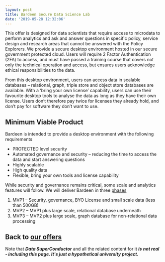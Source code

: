 ```yaml
---
layout: post
title: Bardeen Secure Data Science Lab
date: '2019-05-28 12:32:06'
---
```


This offer is designed for data scientists that require access to microdata to perform analytics and ask and answer questions in specific policy, service design and research areas that cannot be answered with the Policy Explorers. We provide a secure desktop environment hosted in our secure government protected cloud. Users will require 2 Factor Authentication (2FA) to access, and must have passed a training course that covers not only the technical operation and access, but ensures users acknowledge ethical responsibilities to the data.

From this desktop environment, users can access data in scalable databases – relational, graph, triple store and object store databases are available. With a ‘bring your own license’ capability, users can use their favourite desktop tools to analyse the data as long as they have their own license. Users don’t therefore pay twice for licenses they already hold, and don’t pay for software they don’t want to use.

## Minimum Viable Product

Bardeen is intended to provide a desktop environment with the following requirements

- PROTECTED level security
- Automated governance and security – reducing the time to access the data and start answering questions
- Highly scalable
- High quality data
- Flexible, bring your own tools and license capability

While security and governance remains critical, some scale and analytics features will follow. We will deliver Bardeen in three [phases](https://datajps.com/data-superconductor-roadmap/)

1. MVP1 – Security, governance, BYO License and small scale data (less than 500GB)
2. MVP2 – MVP1 plus large scale, relational database underneath
3. MVP3 – MVP2 plus large scale, graph database for non-relational data processing

## Back to [our offers](https://datajps.com/idata-superconductor-offers-and-mvp)

Note that **_Data SuperConductor_** and all the related content for it **_is_**  **_not real - including this page. It's just a hypothetical university project._**

